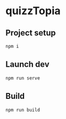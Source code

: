# quizzTopia

## Project setup
```
npm i
```

## Launch dev
```
npm run serve
```

## Build
```
npm run build
```